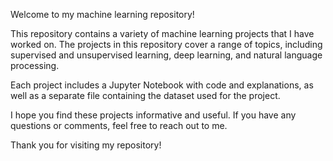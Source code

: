 Welcome to my machine learning repository!

This repository contains a variety of machine learning projects that I have worked on. The projects in this repository cover a range of topics, including supervised and unsupervised learning, deep learning, and natural language processing.

Each project includes a Jupyter Notebook with code and explanations, as well as a separate file containing the dataset used for the project.

I hope you find these projects informative and useful. If you have any questions or comments, feel free to reach out to me.

Thank you for visiting my repository!
